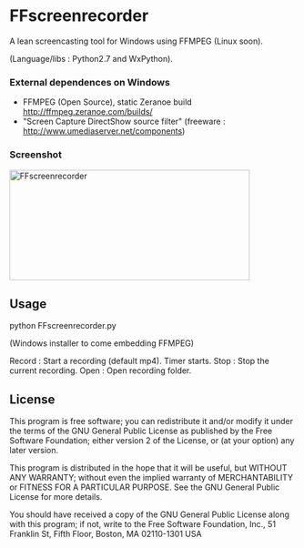 # FFscreenrecorder

A lean screencasting tool for Windows using FFMPEG (Linux soon).

(Language/libs : Python2.7 and WxPython).

### External dependences on Windows

- FFMPEG (Open Source), static Zeranoe build  http://ffmpeg.zeranoe.com/builds/
- "Screen Capture DirectShow source filter" (freeware : http://www.umediaserver.net/components)
   
### Screenshot

<p>
<a href="https://www.flickr.com/photos/frenchy/15264491660" title="FFscreenrecorder by francois, on Flickr"><img src="https://farm4.staticflickr.com/3934/15264491660_fc5296201d_o.jpg" width="422" height="194" alt="FFscreenrecorder"></a>
</p>

## Usage

python FFscreenrecorder.py

(Windows installer to come embedding FFMPEG)

Record : Start a recording (default mp4). Timer starts.
Stop :   Stop the current recording.
Open :   Open recording folder. 

## License

This program is free software; you can redistribute it and/or modify
it under the terms of the GNU General Public License as published by
the Free Software Foundation; either version 2 of the License, or
(at your option) any later version.

This program is distributed in the hope that it will be useful,
but WITHOUT ANY WARRANTY; without even the implied warranty of
MERCHANTABILITY or FITNESS FOR A PARTICULAR PURPOSE.  See the
GNU General Public License for more details.

You should have received a copy of the GNU General Public License
along with this program; if not, write to the Free Software
Foundation, Inc., 51 Franklin St, Fifth Floor, Boston, MA  02110-1301  USA